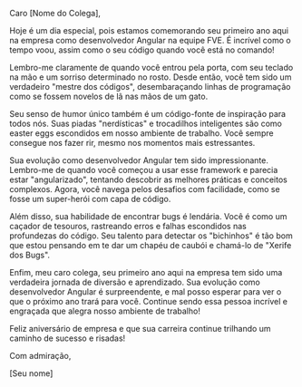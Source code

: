 Caro [Nome do Colega],

Hoje é um dia especial, pois estamos comemorando seu primeiro ano aqui na empresa como desenvolvedor Angular na equipe FVE. É incrível como o tempo voou, assim como o seu código quando você está no comando!

Lembro-me claramente de quando você entrou pela porta, com seu teclado na mão e um sorriso determinado no rosto. Desde então, você tem sido um verdadeiro "mestre dos códigos", desembaraçando linhas de programação como se fossem novelos de lã nas mãos de um gato.

Seu senso de humor único também é um código-fonte de inspiração para todos nós. Suas piadas "nerdísticas" e trocadilhos inteligentes são como easter eggs escondidos em nosso ambiente de trabalho. Você sempre consegue nos fazer rir, mesmo nos momentos mais estressantes.

Sua evolução como desenvolvedor Angular tem sido impressionante. Lembro-me de quando você começou a usar esse framework e parecia estar "angularizado", tentando descobrir as melhores práticas e conceitos complexos. Agora, você navega pelos desafios com facilidade, como se fosse um super-herói com capa de código.

Além disso, sua habilidade de encontrar bugs é lendária. Você é como um caçador de tesouros, rastreando erros e falhas escondidos nas profundezas do código. Seu talento para detectar os "bichinhos" é tão bom que estou pensando em te dar um chapéu de caubói e chamá-lo de "Xerife dos Bugs".

Enfim, meu caro colega, seu primeiro ano aqui na empresa tem sido uma verdadeira jornada de diversão e aprendizado. Sua evolução como desenvolvedor Angular é surpreendente, e mal posso esperar para ver o que o próximo ano trará para você. Continue sendo essa pessoa incrível e engraçada que alegra nosso ambiente de trabalho!

Feliz aniversário de empresa e que sua carreira continue trilhando um caminho de sucesso e risadas!

Com admiração,

[Seu nome]
